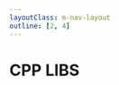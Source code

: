 ```yaml
---
layoutClass: m-nav-layout
outline: [2, 4]
---
```


# CPP LIBS

<script setup>
import ACardLinks from '../../../.vitepress/components/ACardLinks.vue'

import { CPP_LIBS_DATA } from '../../../.vitepress/data/cpplibs'
</script>
<style src="../../../.vitepress/style/nav.scss"></style>

<ACardLinks v-for="{title, items} in CPP_LIBS_DATA" :title="title" :items="items" :long="true" />
